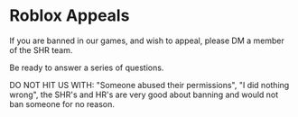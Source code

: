 # Roblox Appeals

If you are banned in our games, and wish to appeal, please DM a member of the SHR team.

Be ready to answer a series of questions.

DO NOT HIT US WITH: "Someone abused their permissions", "I did nothing wrong", the SHR's and HR's are very good about banning and would not ban someone for no reason.

